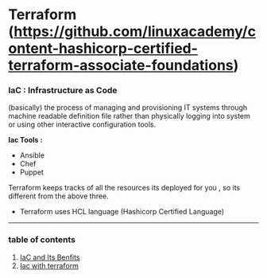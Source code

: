 # Terraform (https://github.com/linuxacademy/content-hashicorp-certified-terraform-associate-foundations)

<h3>IaC : Infrastructure as Code </h2>(basically) the process of managing and provisioning IT systems through machine readable definition file rather than physically logging into system or using other interactive configuration tools.
<br/>

**Iac Tools :**
- Ansible
- Chef
- Puppet

Terraform keeps tracks of all the resources its deployed for you , so its different from the above three.
- Terraform uses HCL language (Hashicorp Certified Language)

____________________________________________________
### table of contents

1. [IaC and Its Benfits](https://github.com/impossibleworkings44/Terraform/blob/main/1.understanding%20Infrastucture%20as%20Code/1.IaC%20and%20its%20benefits.md)
2. [Iac with terraform](https://github.com/impossibleworkings44/Terraform/blob/main/2.IaC%20with%20Terraform/Iac%20with%20Terraform.md)
